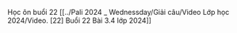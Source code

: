 Học ôn buổi 22 [[../Pali 2024 _ Wednessday/Giải câu/Video Lớp học 2024/Video. [22] Buổi 22 Bài 3.4 lớp 2024]]